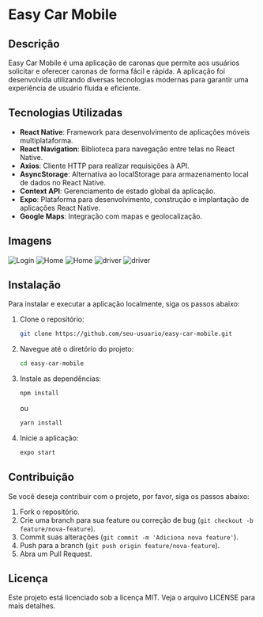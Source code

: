 # Easy Car Mobile

## Descrição

Easy Car Mobile é uma aplicação de caronas que permite aos usuários solicitar e oferecer caronas de forma fácil e rápida. A aplicação foi desenvolvida utilizando diversas tecnologias modernas para garantir uma experiência de usuário fluida e eficiente.

## Tecnologias Utilizadas

- **React Native**: Framework para desenvolvimento de aplicações móveis multiplataforma.
- **React Navigation**: Biblioteca para navegação entre telas no React Native.
- **Axios**: Cliente HTTP para realizar requisições à API.
- **AsyncStorage**: Alternativa ao localStorage para armazenamento local de dados no React Native.
- **Context API**: Gerenciamento de estado global da aplicação.
- **Expo**: Plataforma para desenvolvimento, construção e implantação de aplicações React Native.
- **Google Maps**: Integração com mapas e geolocalização.

## Imagens

![Login](./preview/login.png)
![Home](./preview/home.png)
![Home](./preview/ride.png)
![driver](./preview/driver-empty.png)
![driver](./preview/driver-list.png)

## Instalação

Para instalar e executar a aplicação localmente, siga os passos abaixo:

1. Clone o repositório:

   ```sh
   git clone https://github.com/seu-usuario/easy-car-mobile.git
   ```

2. Navegue até o diretório do projeto:

   ```sh
   cd easy-car-mobile
   ```

3. Instale as dependências:

   ```sh
   npm install
   ```

   ou

   ```sh
   yarn install
   ```

4. Inicie a aplicação:
   ```sh
   expo start
   ```

## Contribuição

Se você deseja contribuir com o projeto, por favor, siga os passos abaixo:

1. Fork o repositório.
2. Crie uma branch para sua feature ou correção de bug (`git checkout -b feature/nova-feature`).
3. Commit suas alterações (`git commit -m 'Adiciona nova feature'`).
4. Push para a branch (`git push origin feature/nova-feature`).
5. Abra um Pull Request.

## Licença

Este projeto está licenciado sob a licença MIT. Veja o arquivo LICENSE para mais detalhes.
